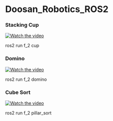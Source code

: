 # Doosan_Robotics_ROS2

### Stacking Cup

[![Watch the video](https://img.youtube.com/vi/NEoI1mWCngs/0.jpg)](https://www.youtube.com/watch?v=NEoI1mWCngs)

ros2 run f_2 cup

### Domino

[![Watch the video](https://img.youtube.com/vi/-vyW9vuWaZI/0.jpg)](https://www.youtube.com/shorts/-vyW9vuWaZI)

ros2 run f_2 domino

### Cube Sort

[![Watch the video](https://img.youtube.com/vi/GwVHvJ3a5Po/0.jpg)](https://www.youtube.com/watch?v=GwVHvJ3a5Po)

ros2 run f_2 pillar_sort
